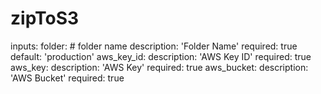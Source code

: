 # zipToS3

inputs:
  folder:  # folder name
    description: 'Folder Name'
    required: true
    default: 'production'
  aws_key_id:
    description: 'AWS Key ID'
    required: true
  aws_key:
    description: 'AWS Key'
    required: true
  aws_bucket:
    description: 'AWS Bucket'
    required: true